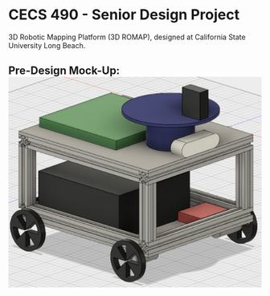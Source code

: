 # CECS 490 - Senior Design Project
3D Robotic Mapping Platform (3D ROMAP), designed at California State University Long Beach.

## Pre-Design Mock-Up: ![alt text](https://github.com/LinuxGogley/3D-ROMAP/blob/master/3D-ROMAP-PRE-DESIGN.png "Mock-Up Assembly, full production assembly TBD")
